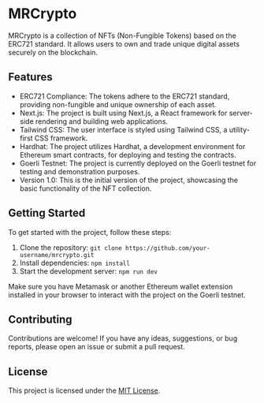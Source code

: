 # MRCrypto

MRCrypto is a collection of NFTs (Non-Fungible Tokens) based on the ERC721 standard. It allows users to own and trade unique digital assets securely on the blockchain.

## Features

- ERC721 Compliance: The tokens adhere to the ERC721 standard, providing non-fungible and unique ownership of each asset.
- Next.js: The project is built using Next.js, a React framework for server-side rendering and building web applications.
- Tailwind CSS: The user interface is styled using Tailwind CSS, a utility-first CSS framework.
- Hardhat: The project utilizes Hardhat, a development environment for Ethereum smart contracts, for deploying and testing the contracts.
- Goerli Testnet: The project is currently deployed on the Goerli testnet for testing and demonstration purposes.
- Version 1.0: This is the initial version of the project, showcasing the basic functionality of the NFT collection.

## Getting Started

To get started with the project, follow these steps:

1. Clone the repository: `git clone https://github.com/your-username/mrcrypto.git`
2. Install dependencies: `npm install`
3. Start the development server: `npm run dev`

Make sure you have Metamask or another Ethereum wallet extension installed in your browser to interact with the project on the Goerli testnet.

## Contributing

Contributions are welcome! If you have any ideas, suggestions, or bug reports, please open an issue or submit a pull request.

## License

This project is licensed under the [MIT License](LICENSE).
